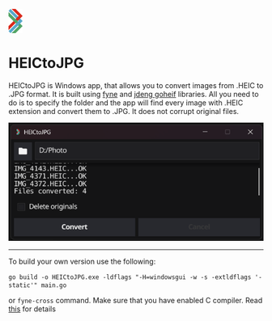![HEICtoJPG](assets/favicon.png) 
# HEICtoJPG
HEICtoJPG is Windows app, that allows you to convert images from .HEIC to .JPG format.
It is built using [fyne](https://fyne.io/) and [jdeng goheif](https://github.com/jdeng/goheif)
libraries. All you need to do is to specify the folder and the app will find every
image with .HEIC extension and convert them to .JPG. It does not corrupt original files.

![Screenshot](assets/SH.png)
___
To build your own version use the following:
```
go build -o HEICtoJPG.exe -ldflags "-H=windowsgui -w -s -extldflags '-static'" main.go
```
or ``fyne-cross`` command.
Make sure that you have enabled C compiler. Read [this](https://docs.fyne.io/started/cross-compiling) for details

